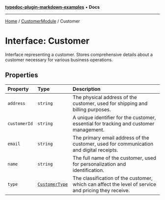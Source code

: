 [**typedoc-plugin-markdown-examples**](../../README.md) • **Docs**

***

[Home](../../README.md) / [CustomerModule](../README.md) / Customer

# Interface: Customer

Interface representing a customer.
Stores comprehensive details about a customer necessary for various business operations.

## Properties

| Property | Type | Description |
| :------ | :------ | :------ |
| `address` | `string` | The physical address of the customer, used for shipping and billing purposes. |
| `customerId` | `string` | A unique identifier for the customer, essential for tracking and customer management. |
| `email` | `string` | The primary email address of the customer, used for communication and digital receipts. |
| `name` | `string` | The full name of the customer, used for personalization and identification. |
| `type` | [`CustomerType`](../enumerations/CustomerType.md) | The classification of the customer, which can affect the level of service and pricing they receive. |
